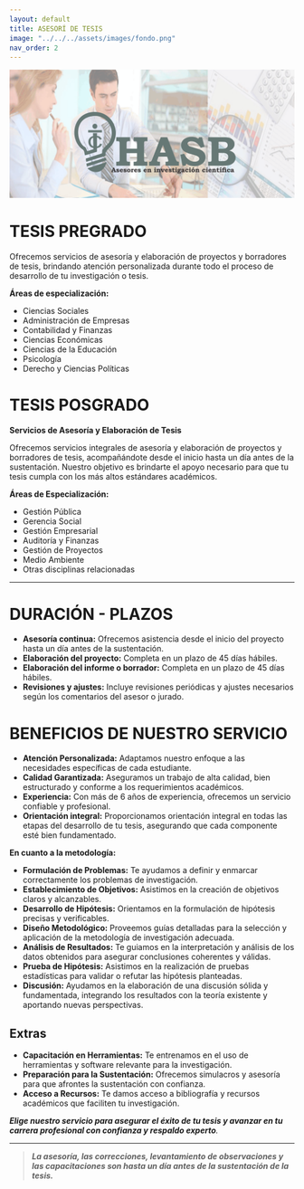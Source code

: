 ```yaml
---
layout: default
title: ASESORÍ DE TESIS
image: "../../../assets/images/fondo.png"
nav_order: 2
---
```

![w:450 h:250](assets\images\fondo.png)

# TESIS PREGRADO

Ofrecemos servicios de asesoría y elaboración de proyectos y borradores de tesis, brindando atención personalizada durante todo el proceso de desarrollo de tu investigación o tesis.

**Áreas de especialización:**

- Ciencias Sociales
- Administración de Empresas
- Contabilidad y Finanzas
- Ciencias Económicas
- Ciencias de la Educación
- Psicología
- Derecho y Ciencias Políticas

# TESIS POSGRADO

**Servicios de Asesoría y Elaboración de Tesis**

Ofrecemos servicios integrales de asesoría y elaboración de proyectos y borradores de tesis, acompañándote desde el inicio hasta un día antes de la sustentación. Nuestro objetivo es brindarte el apoyo necesario para que tu tesis cumpla con los más altos estándares académicos.

**Áreas de Especialización:**

- Gestión Pública
- Gerencia Social
- Gestión Empresarial
- Auditoría y Finanzas
- Gestión de Proyectos
- Medio Ambiente
- Otras disciplinas relacionadas

---

# **DURACIÓN - PLAZOS**

- **Asesoría continua:** Ofrecemos asistencia desde el inicio del proyecto hasta un día antes de la sustentación.
- **Elaboración del proyecto:** Completa en un plazo de 45 días hábiles.
- **Elaboración del informe o borrador:** Completa en un plazo de 45 días hábiles.
- **Revisiones y ajustes:** Incluye revisiones periódicas y ajustes necesarios según los comentarios del asesor o jurado.

# **BENEFICIOS DE NUESTRO SERVICIO**

- **Atención Personalizada:** Adaptamos nuestro enfoque a las necesidades específicas de cada estudiante.
- **Calidad Garantizada:** Aseguramos un trabajo de alta calidad, bien estructurado y conforme a los requerimientos académicos.
- **Experiencia:** Con más de 6 años de experiencia, ofrecemos un servicio confiable y profesional.
- **Orientación integral:** Proporcionamos orientación integral en todas las etapas del desarrollo de tu tesis, asegurando que cada componente esté bien fundamentado.

**En cuanto a la metodología:**

- **Formulación de Problemas:** Te ayudamos a definir y enmarcar correctamente los problemas de investigación.
- **Establecimiento de Objetivos:** Asistimos en la creación de objetivos claros y alcanzables.
- **Desarrollo de Hipótesis:** Orientamos en la formulación de hipótesis precisas y verificables.
- **Diseño Metodológico:** Proveemos guías detalladas para la selección y aplicación de la metodología de investigación adecuada.
- **Análisis de Resultados:** Te guiamos en la interpretación y análisis de los datos obtenidos para asegurar conclusiones coherentes y válidas.
- **Prueba de Hipótesis:** Asistimos en la realización de pruebas estadísticas para validar o refutar las hipótesis planteadas.
- **Discusión:** Ayudamos en la elaboración de una discusión sólida y fundamentada, integrando los resultados con la teoría existente y aportando nuevas perspectivas.

## **Extras**

- **Capacitación en Herramientas:** Te entrenamos en el uso de herramientas y software relevante para la investigación.
- **Preparación para la Sustentación:** Ofrecemos simulacros y asesoría para que afrontes la sustentación con confianza.
- **Acceso a Recursos:** Te damos acceso a bibliografía y recursos académicos que faciliten tu investigación.

_**Elige nuestro servicio para asegurar el éxito de tu tesis y avanzar en tu carrera profesional con confianza y respaldo experto**._

---

> **_La asesoría, las correcciones, levantamiento de observaciones y las capacitaciones son hasta un día antes de la sustentación de la tesis._**

